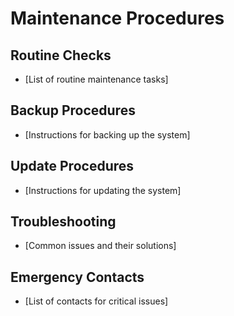 # Maintenance Procedures

## Routine Checks
- [List of routine maintenance tasks]

## Backup Procedures
- [Instructions for backing up the system]

## Update Procedures
- [Instructions for updating the system]

## Troubleshooting
- [Common issues and their solutions]

## Emergency Contacts
- [List of contacts for critical issues]